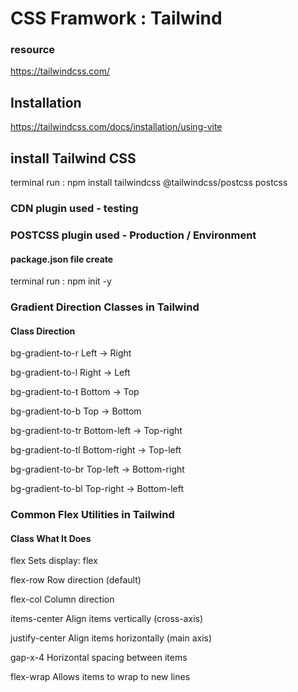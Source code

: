 # CSS Framwork : Tailwind

### resource 
https://tailwindcss.com/

## Installation 
https://tailwindcss.com/docs/installation/using-vite

## install Tailwind CSS 
terminal run : npm install tailwindcss @tailwindcss/postcss postcss

### CDN plugin used - testing 
### POSTCSS plugin used - Production / Environment

#### package.json file create
terminal run : npm init -y

### Gradient Direction Classes in Tailwind
#### Class	Direction
bg-gradient-to-r	Left → Right

bg-gradient-to-l	Right → Left

bg-gradient-to-t	Bottom → Top

bg-gradient-to-b	Top → Bottom

bg-gradient-to-tr	Bottom-left → Top-right

bg-gradient-to-tl	Bottom-right → Top-left

bg-gradient-to-br	Top-left → Bottom-right

bg-gradient-to-bl	Top-right → Bottom-left

### Common Flex Utilities in Tailwind
#### Class	What It Does
flex	Sets display: flex

flex-row	Row direction (default)

flex-col	Column direction

items-center	Align items vertically (cross-axis)

justify-center	Align items horizontally (main axis)

gap-x-4	Horizontal spacing between items

flex-wrap	Allows items to wrap to new lines






